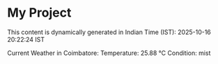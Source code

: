 # My Project

This content is dynamically generated in Indian Time (IST): 2025-10-16 20:22:24 IST


Current Weather in Coimbatore:
Temperature: 25.88 °C
Condition: mist
